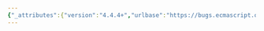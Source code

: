 ```yaml
---
{"_attributes":{"version":"4.4.4+","urlbase":"https://bugs.ecmascript.org/","maintainer":"dherman@mozilla.com"},"bug":{"bug_id":2829,"creation_ts":"2014-05-08 04:40:00 -0700","short_desc":"9.4.5.2 [[DefineOwnProperty]]: Throw if object is not initialized?","delta_ts":"2014-06-16 16:32:33 -0700","product":"Draft for 6th Edition","component":"technical issue","version":"Rev 24: April 27, 2014 Draft","rep_platform":"All","op_sys":"All","bug_status":"RESOLVED","resolution":"FIXED","priority":"Normal","bug_severity":"normal","everconfirmed":true,"reporter":{"uid":"andrebargull","name":"André Bargull"},"assigned_to":{"uid":"allen","name":"Allen Wirfs-Brock"},"long_desc":[{"commentid":8218,"comment_count":0,"who":{"uid":"andrebargull","name":"André Bargull"},"bug_when":"2014-05-08 04:40:35 -0700","thetext":"9.4.5.2 [[DefineOwnProperty]]:\n\nAll property operations but [[DefineOwnProperty]] throw a TypeError if the object is not initialized and the property key is an integer index. It may make sense to throw a TypeError in [[DefineOwnProperty]], too.\n\n\nTest case:\n---\nlet ta = Int8Array[Symbol.create]();\n\nReflect.defineProperty(ta, 0, {value: 0}); // returns false\n\nReflect.get(ta, 0);            // throws\nReflect.set(ta, 0, 1);         // throws\nReflect.deleteProperty(ta, 0); // throws\nReflect.getOwnPropertyDescriptor(ta, 0); // throws\nReflect.ownKeys(ta);           // throws\nReflect.enumerate(ta);         // throws\n---"},{"commentid":8553,"comment_count":1,"who":{"uid":"allen","name":"Allen Wirfs-Brock"},"bug_when":"2014-05-19 09:37:42 -0700","thetext":"fixed in rev25 editor's draft"},{"commentid":9031,"comment_count":2,"who":{"uid":"allen","name":"Allen Wirfs-Brock"},"bug_when":"2014-06-16 16:32:33 -0700","thetext":"fixed in rev25 editor's draft"}]}}
---
```

